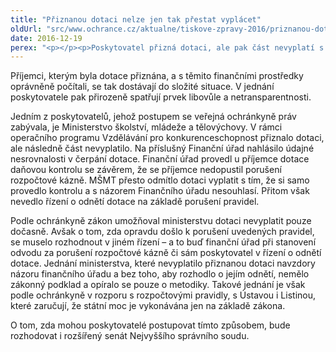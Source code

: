 ```yaml
---
title: "Přiznanou dotaci nelze jen tak přestat vyplácet"
oldUrl: "src/www.ochrance.cz/aktualne/tiskove-zpravy-2016/priznanou-dotaci-nelze-jen-tak-prestat-vyplacet"
date: 2016-12-19
perex: "<p></p><p>Poskytovatel přizná dotaci, ale pak část nevyplatí s odůvodněním, že má pochybnosti, jestli příjemce neporušil pravidla pro zadávání veřejných zakázek. Finanční úřad sice posléze ve prospěch příjemce konstatuje, že k porušení rozpočtové kázně nedošlo, ale poskytovatel „zadrženou“ část dotace stejně nevyplatí a tvrdí, že nikoli finanční úřad, ale poskytovatel sám může posoudit, jestli byly podmínky porušeny nebo ne. Porušení pravidel však nemusí příjemci prokazovat, nevede žádné transparentní správní řízení a donedávna zákon dokonce vylučoval soudní přezkum zastavení toku průběžně proplácené dotace.</p>"
---
```


<!-- imported from the old website -->

<p>Příjemci, kterým byla dotace přiznána, a s těmito finančními prostředky oprávněně počítali, se tak dostávají do složité situace. V jednání poskytovatele pak přirozeně spatřují prvek libovůle a netransparentnosti.</p> <p>Jedním z poskytovatelů, jehož postupem se veřejná ochránkyně práv zabývala, je Ministerstvo školství, mládeže a tělovýchovy. V rámci operačního programu Vzdělávání pro konkurenceschopnost přiznalo dotaci, ale následně část nevyplatilo. Na příslušný Finanční úřad nahlásilo údajné nesrovnalosti v čerpání dotace. Finanční úřad provedl u příjemce dotace daňovou kontrolu se závěrem, že se příjemce nedopustil porušení rozpočtové kázně. MŠMT přesto odmítlo dotaci vyplatit s tím, že si samo provedlo kontrolu a s názorem Finančního úřadu nesouhlasí. Přitom však nevedlo řízení o odnětí dotace na základě porušení pravidel.</p> <p>Podle ochránkyně zákon umožňoval ministerstvu dotaci nevyplatit pouze dočasně. Avšak o tom, zda opravdu došlo k porušení uvedených pravidel, se muselo rozhodnout v jiném řízení – a to buď finanční úřad při stanovení odvodu za porušení rozpočtové kázně či sám poskytovatel v řízení o odnětí dotace. Jednání ministerstva, které nevyplatilo přiznanou dotaci navzdory názoru finančního úřadu a bez toho, aby rozhodlo o jejím odnětí, nemělo zákonný podklad a opíralo se pouze o metodiky. Takové jednání je však podle ochránkyně v rozporu s rozpočtovými pravidly, s Ústavou i Listinou, které zaručují, že státní moc je vykonávána jen na základě zákona.</p> O tom, zda mohou poskytovatelé postupovat tímto způsobem, bude rozhodovat i rozšířený senát Nejvyššího správního soudu.
